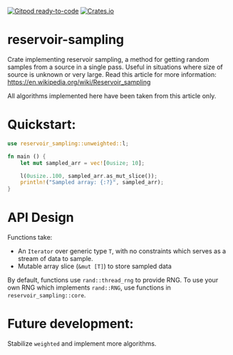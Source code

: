 [![Gitpod ready-to-code](https://img.shields.io/badge/Gitpod-ready--to--code-blue?style=flat-square)](https://gitpod.io/#https://github.com/DesmondWillowbrook/rs-reservoir-sampling)
[![Crates.io](https://img.shields.io/crates/v/reservoir-sampling?style=flat-square)](https://crates.io/crates/reservoir-sampling)

# reservoir-sampling
Crate implementing reservoir sampling, a method for getting random samples
from a source in a single pass. Useful in situations where size of source is
unknown or very large.
Read this article for more information: https://en.wikipedia.org/wiki/Reservoir_sampling

All algorithms implemented here have been taken from this article only.

# Quickstart:
```rust
use reservoir_sampling::unweighted::l;

fn main () {
    let mut sampled_arr = vec![0usize; 10];

    l(0usize..100, sampled_arr.as_mut_slice());
    println!("Sampled array: {:?}", sampled_arr);
}
```

# API Design
Functions take:
- An `Iterator` over generic type `T`, with no constraints which serves as a stream of data to sample.
- Mutable array slice (`&mut [T]`) to store sampled data

By default, functions use `rand::thread_rng` to provide RNG.
To use your own RNG which implements `rand::RNG`, use functions in `reservoir_sampling::core`.

# Future development:
Stabilize `weighted` and implement more algorithms.
